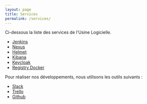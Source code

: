 ```yaml
---
layout: page
title: Services
permalink: /services/
---
```


Ci-dessous la liste des services de l'Usine Logicielle.

* [Jenkins](https://jenkins.k8.wildwidewest.xyz)
* [Nexus](https://nexus.k8.wildwidewest.xyz)
* [Helmet](https://helmet.k8.wildwidewest.xyz)
* [Kibana](https://kibana.k8.wildwidewest.xyz)
* [Keycloak](https://keycloak.k8.wildwidewest.xyz)
* [Registry Docker](https://registry.k8.wildwidewest.xyz)

Pour réaliser nos développements, nous utilisons les outils suivants : 
* [Slack](https://softeam-ouest.slack.com)
* [Trello](https://trello.com/wildwidewest)
* [Github](https://github.com/SofteamOuest) 

